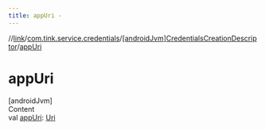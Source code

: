 ```yaml
---
title: appUri -
---
```

//[link](../../index.md)/[com.tink.service.credentials](../index.md)/[[androidJvm]CredentialsCreationDescriptor](index.md)/[appUri](app-uri.md)



# appUri  
[androidJvm]  
Content  
val [appUri](app-uri.md): [Uri](https://developer.android.com/reference/kotlin/android/net/Uri.html)  




